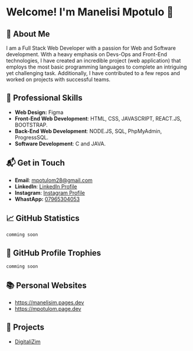 # Welcome! I'm Manelisi Mpotulo 👋

## 🎯 About Me
I am a Full Stack Web Developer with a passion for Web and Software development. With a heavy emphasis on Devs-Ops and Front-End technologies, I have created an incredible project (web application) that employs the most basic programming languages to complete an intriguing yet challenging task. Additionally, I have contributed to a few repos and worked on projects with successful teams.

## 💼 Professional Skills
- **Web Design:** Figma
- **Front-End Web Development**: HTML, CSS, JAVASCRIPT, REACT.JS, BOOTSTRAP.
- **Back-End Web Development**: NODE.JS, SQL, PhpMyAdmin, ProgressSQL.
- **Software Development**: C and JAVA.

## 📬 Get in Touch
- **Email**: [mpotulom28@gmail.com](mailto:mmpotulom28@gmail.com)
- **LinkedIn**: [LinkedIn Profile](https://linkedin.com/in/mmpotulo)
- **Instagram**: [Instagram Profile](https://instagram.com/dj_mnesh)
- **WhastApp:** [07965304053](https://wa.me/0796530453)

## 📈 GitHub Statistics
```comming soon```

## 🏅 GitHub Profile Trophies
```comming soon```

## 📚 Personal Websites
- https://manelisim.pages.dev
- https://mpotulom.page.dev

## 💼 Projects
- [DigitaliZim](https://digitalisim.pages.dev/)
